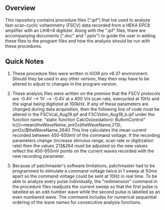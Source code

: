 Overview
-----------------
This repository contains procedure files (".ipf") that Ive used to analyze fast-scan-cyclic voltammetry (FSCV) data recorded from a 
HEKA EPC8 amplifier with an LIH8+8 digitizer. Along with the ".ipf" files, there are accompanying documents (".doc" and ".pptx") to guide the user in adding these files to the program files and how the analysis should be run with these procedures. 

Quick Notes
------------

1. These procedure files were written in IGOR pro v6.37 environment. Should they be used in any other version, they then may have to be altered to adjust to changes in the program version. 

2. These analysis files were written on the premise that the FSCV protocols are -0.4V --> 1V --> -0.4V at a 400 V/s scan rate, execucted at 10Hz and the signal being digitized at 100kHz. If any of these parameters are changed during data acquisition, then the following line of code must be altered in the FSCVcal_Aug19.ipf and FSCVstim_Aug19_b.ipf under the function name: 
"static function CalcOx(oxidation): ButtonControl"
tc[i]=mean($theWaveName, pnt2x($theWaveName,213), pnt2x($theWaveName,264))
This line calculates the mean current recorded between 450-650mV of the command voltage. If the recording parameters change (increase
stimulus range, scan rate or digitization rate) then the values 213&264 must be adjusted so the new values reflect the 450-650mV points on 
the current waves recorded with the new recording parameter. 

3. Because of patchmaster's software limitations, patchmaster had to be programmed to stimulate a command voltage twice in 1 sweep at 93ms apart so the command voltage could be sent at 10Hz in real time. To be able to analyze every pulse individually, the "redimension" command in the procedure files readjusts the current sweep so that the first pulse is labelled as an odd number wave while the second pulse is labelled as an even numbered wave. The command includes for numerical sequential ordering of the wave names for consecutive analysis functions. 

